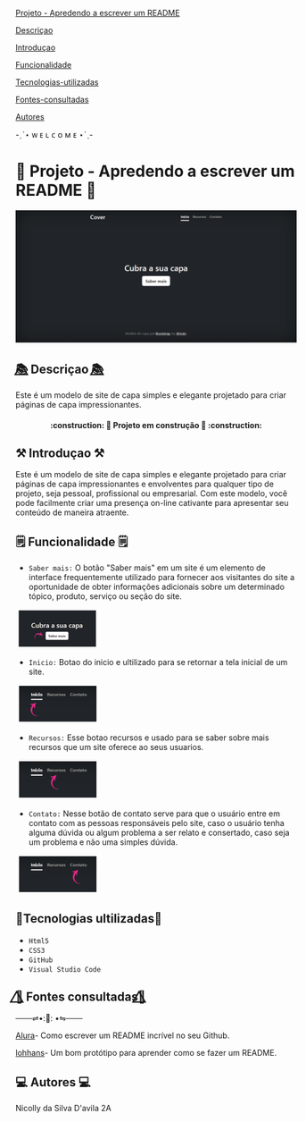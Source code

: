 [ Projeto - Apredendo a escrever um README](#projeto---apredendo-a-escrever-um-readme)

[Descriçao](#descri%C3%A7ao)  

[Introduçao](#introdu%C3%A7ao)  

[Funcionalidade](#funcionalidade) 

[Tecnologias-utilizadas](#tecnologias-ultilizadas)  

[Fontes-consultadas](#fontes-consultadas)

[Autores](#autores)  

-ˏˋ⋆ ᴡ ᴇ ʟ ᴄ ᴏ ᴍ ᴇ ⋆ˊˎ-

# 🔭 Projeto - Apredendo a escrever um README 🚀

![image info](_img/tela.png)
## 📚⃤  Descriçao 📚⃤

  Este é um modelo de site de capa simples e elegante projetado para criar páginas de capa impressionantes. 

   <h4 align="center"> 
    :construction: 🚧 Projeto em construção 🚧 :construction:</h4>

## ⚒ Introduçao ⚒

Este é um modelo de site de capa simples e elegante projetado para criar páginas de capa impressionantes e envolventes para qualquer tipo de projeto, seja pessoal, profissional ou empresarial. Com este modelo, você pode facilmente criar uma presença on-line cativante para apresentar seu conteúdo de maneira atraente.


## 🗒 Funcionalidade 🗒

- ``Saber mais:`` O botão "Saber mais" em um site é um elemento de interface frequentemente utilizado para fornecer aos visitantes do site a oportunidade de obter informações adicionais sobre um determinado tópico, produto, serviço ou seção do site. 

 <img src="_img/Saber mais.png" width="30%">

- ``Inicio:`` Botao do inicio e ultilizado para se retornar a tela inicial de um site.

 <img src="_img/Inicio.png" width="30%">

- ``Recursos:`` Esse botao recursos e usado para se saber sobre mais recursos que um site oferece ao seus usuarios.

 <img src="_img/Recursos.png" width="30%">

- ``Contato:`` Nesse botão de contato serve para que o usuário entre em contato com as pessoas responsáveis pelo site, caso o usuário tenha alguma dúvida ou algum problema a ser relato e consertado, caso seja um problema e não uma simples dúvida.

 <img src="_img/Contatos.png" width="30%">

## 🔧Tecnologias ultilizadas🔨
- ``Html5``
- ``CSS3``
- ``GitHub``
- ``Visual Studio Code``

## 🌸⃤ Fontes consultadas🌸⃤

 ───⇌•:🌷: •⇋───

 [Alura](https://www.alura.com.br/artigos/escrever-bom-readme)- Como escrever um README incrível no seu Github.

 [lohhans](https://github.com/lohhans/lohhans)- Um bom protótipo para aprender como se fazer um README. 


## 💻 Autores 💻

 Nicolly da Silva D'avila 2A